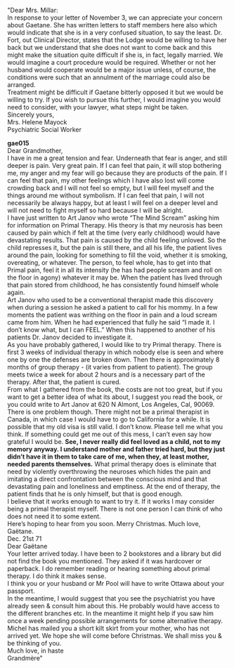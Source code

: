 ---
---

"Dear Mrs. Millar:  
	In response to your letter of November 3, we can appreciate your concern about Gaetane.  She has written letters to staff members here also which would indicate that she is in a very confused situation, to say the least.  Dr. Fort, out Clinical Director, states that the Lodge would be willing to have her back but we understand that she does not want to come back and this might make the situation quite difficult if she is, in fact, legally married.  We would imagine a court procedure would be required.  Whether or not  her husband would cooperate would be a major issue unless, of course, the conditions were such that an annulment of the marriage could also be arranged.    
	Treatment might be difficult if Gaetane bitterly opposed it but we would be willing to try.  If you wish to pursue this further, I would imagine you would need to consider, with your lawyer, what steps might be taken.  
Sincerely yours,  
Mrs. Helene Mayock  
Psychiatric Social Worker

**gae015**  
Dear Grandmother,  
	I have in me a great tension and fear.  Underneath that fear is anger, and still deeper is pain.  Very great pain.  If I can feel that pain, it will stop bothering me, my anger and my fear will go because they are products of the pain.  If I can feel that pain, my other feelings which I have also lost will come crowding back and I will not feel so empty, but I will feel myself and the things around me without symbolism.  If I can feel that pain, I will not necessarily be always happy, but at least I will feel on a deeper level and will not need to fight myself so hard because I will be alright.    
	I have just written to Art Janov who wrote “The Mind Scream” asking him for information on Primal Therapy.  His theory is that my neurosis has been caused by pain which if felt at the time (very early childhood) would have devastating results.  That pain is caused by the child feeling unloved.  So the child represses it, but the pain is still there, and all his life, the patient lives around the pain, looking for something to fill the void, whether it is smoking, overeating, or whatever.  The person, to feel whole, has to get into that Primal pain, feel it in all its intensity (he has had people scream and roll on the floor in agony) whatever it may be.  When the patient has lived through that pain stored from childhood, he has consistently found himself whole again.  
	Art Janov who used to be a conventional therapist made this discovery when during a session he asked a patient to call for his mommy.  In a few moments the patient was writhing on the floor in pain and a loud scream came from him.  When he had experienced that fully he said “I made it.  I don’t know what, but I can FEEL.”  When this happened to another of his patients Dr. Janov decided to investigate it.  
	As you have probably gathered, I would like to try Primal therapy.  There is first 3 weeks of individual therapy in which nobody else is seen and where one by one the defenses are broken down.  Then there is approximately 8 months of group therapy \- (it varies from patient to patient).  The group meets twice a week for about 2 hours and is a necessary part of the therapy.  After that, the patient is cured.  
	From what I gathered from the book, the costs are not too great, but if you want to get a better idea of what its about, I suggest you read the book, or you could write to Art Janov at 620 N Almont, Los Angeles, Cal, 90069\.  
	There is one problem though.  There might not be a primal therapist in Canada, in which case I would have to go to California for a while.  It is possible that my old visa is still valid.  I don’t know.  Please tell me what you think.  If something could get me out of this mess, I can’t even say how grateful I would be.  **See, I never really did feel loved as a child, not to my memory anyway.  I understand mother and father tried hard, but they just didn’t have it in them to take care of me, when they, at least mother, needed parents themselves.**  What primal therapy does is eliminate that need by violently overthrowing the neuroses which hides the pain and imitating a direct confrontation between the conscious mind and that devastating pain and loneliness and emptiness.  At the end of therapy, the patient finds that he is only himself, but that is good enough.  
	I believe that it works enough to want to try it.  If it works I may consider being a primal therapist myself.  There is not one person I can think of who does not need it to some extent.    
	Here’s hoping to hear from you soon.  Merry Christmas.  Much love,  
										Gaëtane.  
Dec. 21st 71  
Dear Gaëtane  
	Your letter arrived today.  I have been to 2 bookstores and a library but did not find the book you mentioned.  They asked if it was hardcover or paperback.  I do remember reading or hearing something about primal therapy.  I do think it makes sense.  
	I think you or your husband or Mr Pool will have to write Ottawa about your passport.  
	In the meantime, I would suggest that you see the psychiatrist you have already seen & consult him about this.  He probably would have access to the different branches etc.  In the meantime it might help if you saw him once a week pending possible arrangements for some alternative therapy.  
	Michel has mailed you a short kilt skirt from your mother, who has not arrived yet.  We hope she will come before Christmas.  We shall miss you & be thinking of you.  
		Much love, in haste  
				Grandmère"
